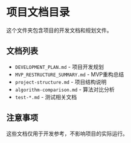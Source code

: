 # 项目文档目录

这个文件夹包含项目的开发文档和规划文件。

## 文档列表

- `DEVELOPMENT_PLAN.md` - 项目开发规划
- `MVP_RESTRUCTURE_SUMMARY.md` - MVP重构总结
- `project-structure.md` - 项目结构说明
- `algorithm-comparison.md` - 算法对比分析
- `test-*.md` - 测试相关文档

## 注意事项

这些文档仅用于开发参考，不影响项目的实际运行。